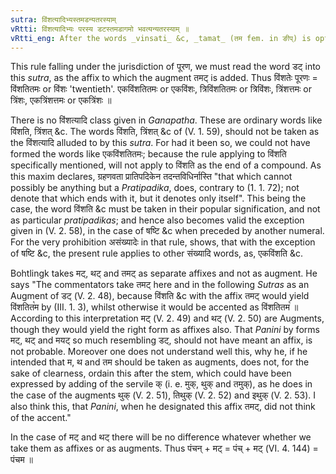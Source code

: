 ```yaml
---
sutra: विंशत्यादिभ्यस्तमडन्यतरस्याम्
vRtti: विंशत्यादिभ्यः परस्य डटस्तमडागमो भवत्यन्यतरस्याम् ॥
vRtti_eng: After the words _vinsati_ &c, _tamat_ (तम fem. in ङीप्) is optionally the augment of _dat_.
---
```

This rule falling under the jurisdiction of पूरण, we must read the word डट् into this _sutra_, as the affix to which the augment तमट् is added. Thus विंशतेः पूरणः = विंशतितमः or विंशः 'twentieth'. एकविंशतितमः or एकविंशः, त्रिविंशतितमः or त्रिविंशः, त्रिंशत्तमः or त्रिंशः, एकत्रिंशत्तमः or एकत्रिंशः ॥

There is no विंशत्यादि class given in _Ganapatha_. These are ordinary words like विंशति, त्रिंशत् &c. The words विंशति, त्रिंशत् &c of (V. 1. 59), should not be taken as the विंशत्यादि alluded to by this _sutra_. For had it been so, we could not have formed the words like एकविंशतितमः; because the rule applying to विंशति specifically mentioned, will not apply to विंशति as the end of a compound. As this maxim declares, ग्रहणवता प्रातिपदिकेन तदन्तविधिर्नास्ति "that which cannot possibly be anything but a _Pratipadika_, does, contrary to (1. 1. 72); not denote that which ends with it, but it denotes only itself". This being the case, the word विंशति &c must be taken in their popular signification, and not as particular _pratipadikas_; and hence also becomes valid the exception given in (V. 2. 58), in the case of षष्टि &c when preceded by another numeral. For the very prohibition असंख्यादेः in that rule, shows, that with the exception of षष्टि &c, the present rule applies to other संख्यादि words, as, एकविंशति &c.

Bohtlingk takes मट्, थट् and तमट् as separate affixes and not as augment. He says "The commentators take तमट् here and in the following _Sutras_ as an Augment of डट् (V. 2. 48), because विंशति  &c with the affix तमट् would yield विंशतित꣡म by (III. 1. 3), whilst otherwise it would be accented as विंशतितम꣡ ॥ According to this interpretation मट् (V. 2. 49) and थट् (V. 2. 50) are Augments, though they would yield the right form as affixes also. That _Panini_ by forms मट्, थट् and मयट् so much resembling डट्, should not have meant an affix, is not probable. Moreover one does not understand well this, why he, if he intended that म, थ and तम should be taken as augments, does not, for the sake of clearness, ordain this after the stem, which could have been expressed by adding of the servile क् (i. e. मुक्, थुक् and तमुक्), as he does in the case of the augments थुक् (V. 2. 51), तिथुक् (V. 2. 52) and इथुक् (V. 2. 53). I also think this, that _Panini_, when he designated this affix तमट्, did not think of the accent."

In the case of मट् and थट् there will be no difference whatever whether we take them as affixes or as augments. Thus पंचन् + मट् = पंच् + मट् (VI. 4. 144) = पंचम ॥  
